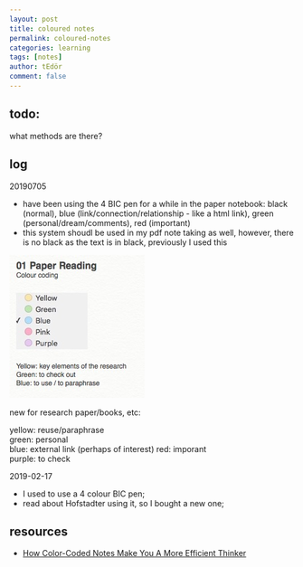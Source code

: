 ```yaml
---
layout: post
title: coloured notes
permalink: coloured-notes
categories: learning
tags: [notes]
author: tEdör
comment: false
---
```



## todo:
what methods are there?

## log

20190705
- have been using the 4 BIC pen for a while in the paper notebook: black (normal), blue (link/connection/relationship - like a html link), green (personal/dream/comments), red (important)
- this system shoudl be used in my pdf note taking as well, however, there is no black as the text is in black, previously I used this

![prev. colour coding](../assets/img//pdf-colour-coding-01.jpg)

new for research paper/books, etc: 

yellow: reuse/paraphrase  
green: personal  
blue: external link (perhaps of interest) 
red: imporant  
purple: to check

2019-02-17
- I used to use a 4 colour BIC pen;
- read about Hofstadter using it, so I bought a new one;

## resources
- [How Color-Coded Notes Make You A More Efficient Thinker](https://www.fastcompany.com/3009605/how-color-coded-notes-make-you-a-more-efficient-thinker)
